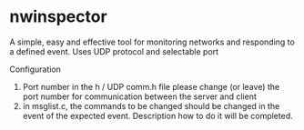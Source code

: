 # nwinspector
A simple, easy and effective tool for monitoring networks and responding to a defined event. Uses UDP protocol and selectable port

Configuration
1) Port number
in the h / UDP comm.h file please change (or leave) the port number for communication between the server and client
2) in msglist.c, the commands to be changed should be changed in the event of the expected event. Description how to do it will be completed.
